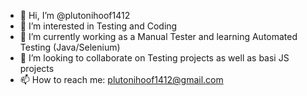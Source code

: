- 👋 Hi, I’m @plutonihoof1412
- 👀 I’m interested in Testing and Coding
- 🌱 I’m currently working as a Manual Tester and learning Automated Testing (Java/Selenium)
- 💞️ I’m looking to collaborate on Testing projects as well as basi JS projects 
- 📫 How to reach me: plutonihoof1412@gmail.com

<!---
plutonihoof1412/plutonihoof1412 is a ✨ special ✨ repository because its `README.md` (this file) appears on your GitHub profile.
You can click the Preview link to take a look at your changes.
--->
